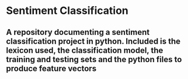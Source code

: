 # Sentiment Classification
## A repository documenting a sentiment classification project in python. Included is the lexicon used, the classification model, the training and testing sets and the python files to produce feature vectors
